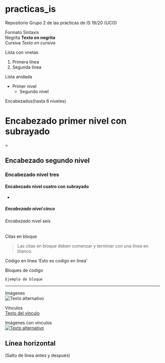 # practicas_is
Repositorio Grupo 2 de las prácticas de IS 19/20 (UCO)

Formato    Sintaxis  
Negrita    **Texto en negrita**  
Cursiva    *Texto en cursiva*  

Lista con vnetas
1. Primera línea
2. Segunda línea

Lista anidada
* Primer nivel
    * Segundo nivel


Encabezados(hasta 6 niveles)
# Encabezado primer nivel con subrayado
=
## Encabezado segundo nivel
### Encabezado nivel tres
#### Encabezado nivel cuatro con subrayado
-
##### Encabezado nivel cinco
###### Encabezado nivel seis


Citas en bloque
> Las citas en bloque deben comenzar y terminar con una línea en blanco.

Código en línea    'Esto es codigo en linea'

Bloques de ćodigo
~~~
Ejemplo de bloque
~~~
-------------------------------------------------------------------


Imágenes  
![Texto alternativo](https://cerebrodigital.org/images/posts/El-koala-esta-funcionalmente-extinto-ONG.png)

Vínculos  
[Texto del vínculo](https://cerebrodigital.org/post/El-koala-esta-funcionalmente-extinto-ONG)

Imágenes con vínculos  
[![Texto alternativo](https://cerebrodigital.org/images/posts/El-koala-esta-funcionalmente-extinto-ONG.png)](https://cerebrodigital.org/post/El-koala-esta-funcionalmente-extinto-ONG)

Línea horizontal
---
(Salto de línea antes y después)
